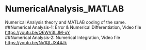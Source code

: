 # NumericalAnalysis_MATLAB
Numerical Analysis theory and MATLAB coding of the same.<br> 
##Numerical Analysis-1: Error & Numerical Differentiation, Video file https://youtu.be/Q6WV3LJM-uY <br>
##Numerical Analysis-2: Numerical Integration, Video file https://youtu.be/Nx1QLJX44Jk 
